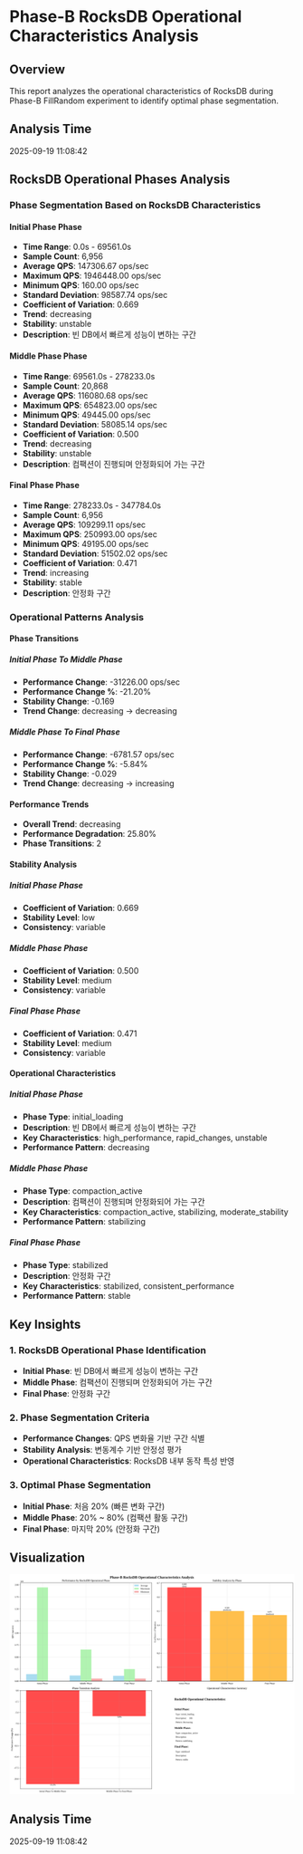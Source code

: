 # Phase-B RocksDB Operational Characteristics Analysis

## Overview
This report analyzes the operational characteristics of RocksDB during Phase-B FillRandom experiment to identify optimal phase segmentation.

## Analysis Time
2025-09-19 11:08:42

## RocksDB Operational Phases Analysis

### Phase Segmentation Based on RocksDB Characteristics

#### Initial Phase Phase
- **Time Range**: 0.0s - 69561.0s
- **Sample Count**: 6,956
- **Average QPS**: 147306.67 ops/sec
- **Maximum QPS**: 1946448.00 ops/sec
- **Minimum QPS**: 160.00 ops/sec
- **Standard Deviation**: 98587.74 ops/sec
- **Coefficient of Variation**: 0.669
- **Trend**: decreasing
- **Stability**: unstable
- **Description**: 빈 DB에서 빠르게 성능이 변하는 구간

#### Middle Phase Phase
- **Time Range**: 69561.0s - 278233.0s
- **Sample Count**: 20,868
- **Average QPS**: 116080.68 ops/sec
- **Maximum QPS**: 654823.00 ops/sec
- **Minimum QPS**: 49445.00 ops/sec
- **Standard Deviation**: 58085.14 ops/sec
- **Coefficient of Variation**: 0.500
- **Trend**: decreasing
- **Stability**: unstable
- **Description**: 컴팩션이 진행되며 안정화되어 가는 구간

#### Final Phase Phase
- **Time Range**: 278233.0s - 347784.0s
- **Sample Count**: 6,956
- **Average QPS**: 109299.11 ops/sec
- **Maximum QPS**: 250993.00 ops/sec
- **Minimum QPS**: 49195.00 ops/sec
- **Standard Deviation**: 51502.02 ops/sec
- **Coefficient of Variation**: 0.471
- **Trend**: increasing
- **Stability**: stable
- **Description**: 안정화 구간

### Operational Patterns Analysis

#### Phase Transitions

##### Initial Phase To Middle Phase
- **Performance Change**: -31226.00 ops/sec
- **Performance Change %**: -21.20%
- **Stability Change**: -0.169
- **Trend Change**: decreasing -> decreasing

##### Middle Phase To Final Phase
- **Performance Change**: -6781.57 ops/sec
- **Performance Change %**: -5.84%
- **Stability Change**: -0.029
- **Trend Change**: decreasing -> increasing

#### Performance Trends
- **Overall Trend**: decreasing
- **Performance Degradation**: 25.80%
- **Phase Transitions**: 2

#### Stability Analysis

##### Initial Phase Phase
- **Coefficient of Variation**: 0.669
- **Stability Level**: low
- **Consistency**: variable

##### Middle Phase Phase
- **Coefficient of Variation**: 0.500
- **Stability Level**: medium
- **Consistency**: variable

##### Final Phase Phase
- **Coefficient of Variation**: 0.471
- **Stability Level**: medium
- **Consistency**: variable

#### Operational Characteristics

##### Initial Phase Phase
- **Phase Type**: initial_loading
- **Description**: 빈 DB에서 빠르게 성능이 변하는 구간
- **Key Characteristics**: high_performance, rapid_changes, unstable
- **Performance Pattern**: decreasing

##### Middle Phase Phase
- **Phase Type**: compaction_active
- **Description**: 컴팩션이 진행되며 안정화되어 가는 구간
- **Key Characteristics**: compaction_active, stabilizing, moderate_stability
- **Performance Pattern**: stabilizing

##### Final Phase Phase
- **Phase Type**: stabilized
- **Description**: 안정화 구간
- **Key Characteristics**: stabilized, consistent_performance
- **Performance Pattern**: stable

## Key Insights

### 1. RocksDB Operational Phase Identification
- **Initial Phase**: 빈 DB에서 빠르게 성능이 변하는 구간
- **Middle Phase**: 컴팩션이 진행되며 안정화되어 가는 구간
- **Final Phase**: 안정화 구간

### 2. Phase Segmentation Criteria
- **Performance Changes**: QPS 변화율 기반 구간 식별
- **Stability Analysis**: 변동계수 기반 안정성 평가
- **Operational Characteristics**: RocksDB 내부 동작 특성 반영

### 3. Optimal Phase Segmentation
- **Initial Phase**: 처음 20% (빠른 변화 구간)
- **Middle Phase**: 20% ~ 80% (컴팩션 활동 구간)
- **Final Phase**: 마지막 20% (안정화 구간)

## Visualization
![RocksDB Characteristics Analysis](phase_b_rocksdb_characteristics_analysis.png)

## Analysis Time
2025-09-19 11:08:42
